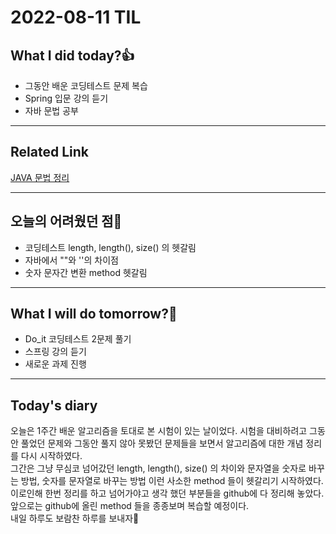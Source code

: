 # 2022-08-11 TIL
## What I did today?👍
* 그동안 배운 코딩테스트 문제 복습
* Spring 입문 강의 듣기
* 자바 문법 공부
___
## Related Link
[JAVA 문법 정리](https://github.com/BeomSeogKim/Coding-Test/blob/main/JAVA%20%EB%AC%B8%EB%B2%95.md)  
___
## 오늘의 어려웠던 점🤯
* 코딩테스트 length, length(), size() 의 헷갈림
* 자바에서 ""와 ''의 차이점
* 숫자 문자간 변환 method 헷갈림

___
## What I will do tomorrow?🙏
* Do_it 코딩테스트 2문제 풀기
* 스프링 강의 듣기
* 새로운 과제 진행

___
## Today's diary
오늘은 1주간 배운 알고리즘을 토대로 본 시험이 있는 날이었다. 시험을 대비하려고 그동안 풀었던 문제와 그동안 풀지 않아 못봤던 문제들을 보면서 알고리즘에 대한 개념 정리를 다시 시작하였다.  
그간은 그냥 무심코 넘어갔던 length, length(), size() 의 차이와 문자열을 숫자로 바꾸는 방법, 숫자를 문자열로 바꾸는 방법 이런 사소한 method 들이 헷갈리기 시작하였다.  
이로인해 한번 정리를 하고 넘어가야고 생각 했던 부분들을 github에 다 정리해 놓았다. 앞으로는 github에 올린 method 들을 종종보며 복습할 예정이다.  
내일 하루도 보람찬 하루를 보내자🙏
